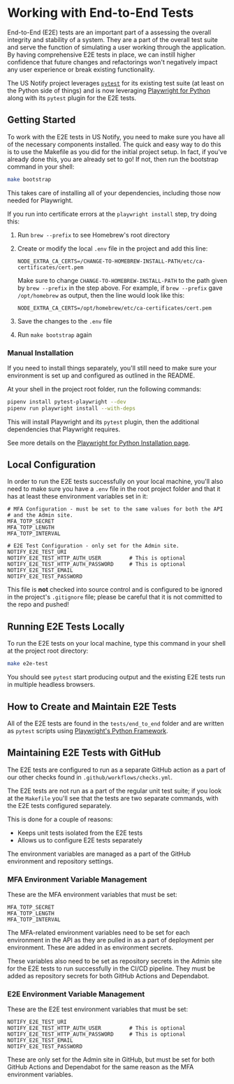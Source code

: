 # Working with End-to-End Tests

End-to-End (E2E) tests are an important part of a assessing the overall
integrity and stability of a system.  They are a part of the overall
test suite and serve the function of simulating a user working through
the application.  By having comprehensive E2E tests in place, we can
instill higher confidence that future changes and refactorings won't
negatively impact any user experience or break existing functionality.

The US Notify project leverages [`pytest`](https://pytest.org/) for its
existing test suite (at least on the Python side of things) and is now
leveraging [Playwright for Python](https://playwright.dev/python/)
along with its `pytest` plugin for the E2E tests.


## Getting Started

To work with the E2E tests in US Notify, you need to make sure you have
all of the necessary components installed.  The quick and easy way to do
this is to use the Makefile as you did for the initial project setup. In
fact, if you've already done this, you are already set to go!  If not,
then run the bootstrap command in your shell:

```sh
make bootstrap
```

This takes care of installing all of your dependencies, including those
now needed for Playwright.

If you run into certificate errors at the `playwright install` step, try
doing this:

1. Run `brew --prefix` to see Homebrew's root directory

1. Create or modify the local `.env` file in the project and add this
   line:

   `NODE_EXTRA_CA_CERTS=/CHANGE-TO-HOMEBREW-INSTALL-PATH/etc/ca-certificates/cert.pem`

   Make sure to change `CHANGE-TO-HOMEBREW-INSTALL-PATH` to the path
   given by `brew --prefix` in the step above.  For example, if `brew --prefix`
   gave `/opt/homebrew` as output, then the line would look like this:

   `NODE_EXTRA_CA_CERTS=/opt/homebrew/etc/ca-certificates/cert.pem`

1. Save the changes to the `.env` file

1. Run `make bootstrap` again


### Manual Installation

If you need to install things separately, you'll still need to make sure
your environment is set up and configured as outlined in the README.

At your shell in the project root folder, run the following commands:

```sh
pipenv install pytest-playwright --dev
pipenv run playwright install --with-deps
```

This will install Playwright and its `pytest` plugin, then the
additional dependencies that Playwright requires.

See more details on the
[Playwright for Python Installation page](https://playwright.dev/python/docs/intro).


## Local Configuration

In order to run the E2E tests successfully on your local machine, you'll
also need to make sure you have a `.env` file in the root project folder
and that it has at least these environment variables set in it:

```
# MFA Configuration - must be set to the same values for both the API
# and the Admin site.
MFA_TOTP_SECRET
MFA_TOTP_LENGTH
MFA_TOTP_INTERVAL

# E2E Test Configuration - only set for the Admin site.
NOTIFY_E2E_TEST_URI
NOTIFY_E2E_TEST_HTTP_AUTH_USER         # This is optional
NOTIFY_E2E_TEST_HTTP_AUTH_PASSWORD     # This is optional
NOTIFY_E2E_TEST_EMAIL
NOTIFY_E2E_TEST_PASSWORD
```

This file is **not** checked into source control and is configured to be
ignored in the project's `.gitignore` file; please be careful that it is
not committed to the repo and pushed!


## Running E2E Tests Locally

To run the E2E tests on your local machine, type this command in your
shell at the project root directory:

```sh
make e2e-test
```

You should see `pytest` start producing output and the existing E2E
tests run in multiple headless browsers.


## How to Create and Maintain E2E Tests

All of the E2E tests are found in the `tests/end_to_end` folder and are
written as `pytest` scripts using
[Playwright's Python Framework](https://playwright.dev/python/docs/writing-tests).


## Maintaining E2E Tests with GitHub

The E2E tests are configured to run as a separate GitHub action as a
part of our other checks found in `.github/workflows/checks.yml`.

The E2E tests are not run as a part of the regular unit test suite; if
you look at the `Makefile` you'll see that the tests are two separate
commands, with the E2E tests configured separately.

This is done for a couple of reasons:

- Keeps unit tests isolated from the E2E tests
- Allows us to configure E2E tests separately

The environment variables are managed as a part of the GitHub
environment and repository settings.


### MFA Environment Variable Management

These are the MFA environment variables that must be set:

```
MFA_TOTP_SECRET
MFA_TOTP_LENGTH
MFA_TOTP_INTERVAL
```

The MFA-related environment variables need to be set for each
environment in the API as they are pulled in as a part of
deployment per environment.  These are added in as environment
secrets.

These variables also need to be set as repository secrets in the
Admin site for the E2E tests to run successfully in the CI/CD
pipeline.  They must be added as repository secrets for both
GitHub Actions and Dependabot.


### E2E Environment Variable Management

These are the E2E test environment variables that must be set:

```
NOTIFY_E2E_TEST_URI
NOTIFY_E2E_TEST_HTTP_AUTH_USER         # This is optional
NOTIFY_E2E_TEST_HTTP_AUTH_PASSWORD     # This is optional
NOTIFY_E2E_TEST_EMAIL
NOTIFY_E2E_TEST_PASSWORD
```

These are only set for the Admin site in GitHub, but must be set
for both GitHub Actions and Dependabot for the same reason as
the MFA environment variables.
